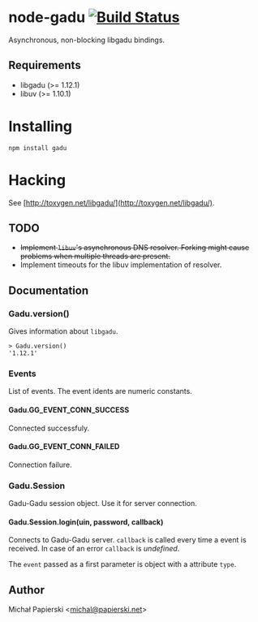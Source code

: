 # node-gadu [![Build Status](https://travis-ci.org/mpapierski/node-gadu.png?branch=master)](https://travis-ci.org/mpapierski/node-gadu)
Asynchronous, non-blocking libgadu bindings.

## Requirements

 * libgadu (>= 1.12.1)
 * libuv (>= 1.10.1)

# Installing

	npm install gadu
	
# Hacking

See [http://toxygen.net/libgadu/](http://toxygen.net/libgadu/).

## TODO

 * ~~Implement `libuv`'s asynchronous DNS resolver. Forking might cause problems when multiple threads are present.~~
 * Implement timeouts for the libuv implementation of resolver.

## Documentation

### Gadu.version()

Gives information about `libgadu`.

	> Gadu.version()
	'1.12.1'

### Events

List of events. The event idents are numeric constants.

#### Gadu.GG_EVENT_CONN_SUCCESS

Connected successfuly.

#### Gadu.GG_EVENT_CONN_FAILED

Connection failure.
	
### Gadu.Session

Gadu-Gadu session object. Use it for server connection.

#### Gadu.Session.login(uin, password, callback)

Connects to Gadu-Gadu server. `callback` is called every time a event is received. In case of an error `callback` is *undefined*.

The `event` passed as a first parameter is object with a attribute `type`.

## Author

Michał Papierski <[michal@papierski.net](michal@papierski.net)>
